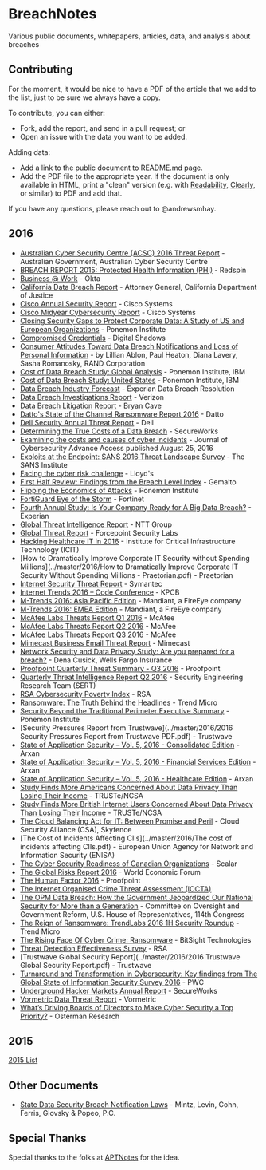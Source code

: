 # BreachNotes
Various public documents, whitepapers, articles, data, and analysis about breaches

## Contributing
For the moment, it would be nice to have a PDF of the article that we add to the list, just to be sure we always have a copy.

To contribute, you can either:
* Fork, add the report, and send in a pull request; or
* Open an issue with the data you want to be added.

Adding data:
* Add a link to the public document to README.md page.
* Add the PDF file to the appropriate year. If the document is only available in HTML, print a "clean" version (e.g. with [Readability](https://readability.com/), [Clearly](https://evernote.com/clearly/), or similar) to PDF and add that.

If you have any questions, please reach out to @andrewsmhay.

## 2016

* [Australian Cyber Security Centre (ACSC) 2016 Threat Report](../master/2016/ACSC_Threat_Report_2016.pdf) - Australian Government, Australian Cyber Security Centre
* [BREACH REPORT 2015: Protected Health Information (PHI)](../master/2016/2016-experian-data-breach-industry-forecast.pdf) - Redspin
* [Business @ Work](../master/2016/Okta_Businesses_at_Work_March_2016.pdf) - Okta
* [California Data Breach Report](../master/2016/2016-data-breach-report.pdf) - Attorney General, California Department of Justice
* [Cisco Annual Security Report](../master/2016/cisco-asr-2016.pdf) - Cisco Systems
* [Cisco Midyear Cybersecurity Report](../master/2016/midyear-security-report-2016.pdf) - Cisco Systems
* [Closing Security Gaps to Protect Corporate Data: A Study of US and European Organizations](../master/2016/Varonis_Ponemon_2016_Report.pdf) - Ponemon Institute
* [Compromised Credentials](../master/2016/CompromisedCredentials-LearnFromtheExposureoftheWorlds1000BiggestCompanies-Download.pdf) - Digital Shadows
* [Consumer Attitudes Toward Data Breach Notifications and Loss of Personal Information](../master/2016/RAND_RR1187.pdf) - by Lillian Ablon, Paul Heaton, Diana Lavery, Sasha Romanosky, RAND Corporation
* [Cost of Data Breach Study: Global Analysis](../master/2016/SEL03094WWEN.PDF) - Ponemon Institute, IBM
* [Cost of Data Breach Study: United States](../master/2016/SEL03094USEN.PDF) - Ponemon Institute, IBM
* [Data Breach Industry Forecast](../master/2016/2016-experian-data-breach-industry-forecast.pdf) - Experian Data Breach Resolution
* [Data Breach Investigations Report](../master/2016/rp_DBIR_2016_Report_Insiders_en_xg.pdf) - Verizon
* [Data Breach Litigation Report](../master/2016/d7691a96-5525-4e86-9e1f-80ee7f6a8185.pdf) - Bryan Cave
* [Datto's State of the Channel Ransomware Report 2016](../master/2016/DattoStateOfTheChannelRansomwareReport2016_RH.pdf) - Datto
* [Dell Security Annual Threat Report](../master/2016/dell-security-annual-threat-report-2016-white-paper-19757.pdf) - Dell
* [Determining the True Costs of a Data Breach](../master/2016/SecureWorksSECO214DeterminingCostsofBreach.pdf) - SecureWorks
* [Examining the costs and causes of cyber incidents](../master/2016/cybsec.tyw001.full.pdf) - Journal of Cybersecurity Advance Access published August 25, 2016
* [Exploits at the Endpoint: SANS 2016 Threat Landscape Survey](../master/2016/survey-threat-landscape.pdf) - The SANS Institute
* [Facing the cyber risk challenge](../master/2016/lloyds_cyber_surveyreport_v2_190916.pdf) - Lloyd's
* [First Half Review: Findings from the Breach Level Index](../master/2016/Breach-Level-Index-Report-H12016.pdf) - Gemalto
* [Flipping the Economics of Attacks](../master/2016/PAN_Ponemon_Report.pdf) - Ponemon Institute
* [FortiGuard Eye of the Storm](../master/2016/Threat-Report-FortiGuard-Eye-of-Storm.pdf) - Fortinet
* [Fourth Annual Study: Is Your Company Ready for A Big Data Breach?](../master/2016/2016-experian-data-breach-preparedness-study.pdf) - Experian
* [Global Threat Intelligence Report](../master/2016/2016-NTT-Group-GTIR.pdf) - NTT Group
* [Global Threat Report](../master/2016/forcepoint_2016_global_threat_report_en.pdf) - Forcepoint Security Labs
* [Hacking Healthcare IT in 2016](../master/2016/ICIT-Brief-Hacking-Healthcare-IT-in-2016.pdf)  - Institute for Critical Infrastructure Technology (ICIT)
* [How to Dramatically Improve Corporate IT Security without Spending Millions](../master/2016/How to Dramatically Improve Corporate IT Security Without Spending Millions - Praetorian.pdf) - Praetorian
* [Internet Security Threat Report](../master/2016/istr-21-2016-en.pdf) - Symantec
* [Internet Trends 2016 – Code Conference](../master/2016/2016_internet_trends_report_final.pdf) - KPCB
* [M-Trends 2016: Asia Pacific Edition](../master/2016/m-trends-2016-apac-edition.pdf) - Mandiant, a FireEye company
* [M-Trends 2016: EMEA Edition](../master/2016/M-trends-2016-EMEA.pdf) - Mandiant, a FireEye company
* [McAfee Labs Threats Report Q1 2016](../master/2016/rp-quarterly-threats-mar-2016.pdf) - McAfee
* [McAfee Labs Threats Report Q2 2016](../master/2016/rp-quarterly-threats-may-2016.pdf) - McAfee
* [McAfee Labs Threats Report Q3 2016](../master/2016/rp-quarterly-threats-sep-2016.pdf) - McAfee
* [Mimecast Business Email Threat Report](../master/2016/report-business-email-threat-report2.pdf) - Mimecast
* [Network Security and Data Privacy Study: Are you prepared for a breach?](../master/2016/Network-Security-and-Data-Privacy-Study_white_paper_FNL.pdf) - Dena Cusick, Wells Fargo Insurance
* [Proofpoint Quarterly Threat Summary - Q3 2016](../master/2016/proofpoint-quarterly-threat-report-q316-cm.pdf) - Proofpoint
* [Quarterly Threat Intelligence Report Q2 2016](../master/2016/sert-q2-2016-threat-report.pdf) - Security Engineering Research Team (SERT)
* [RSA Cybersecurity Poverty Index](../master/2016/h15181-2016-rsa-cybersecurity-poverty.pdf) - RSA
* [Ransomware: The Truth Behind the Headlines](../master/2016/ransomware-the-truth-behind-the-headlines.pdf) - Trend Micro
* [Security Beyond the Traditional Perimeter Executive Summary](../master/2016/Ponemon_External_Threat_2016__ExecSumm.pdf) - Ponemon Institute
* [Security Pressures Report from Trustwave](../master/2016/2016 Security Pressures Report from Trustwave PDF.pdf) - Trustwave
* [State of Application Security – Vol. 5, 2016 - Consolidated Edition](../master/2016/State_of_Application_Security_2016_Consolidated_Report.pdf) - Arxan
* [State of Application Security – Vol. 5, 2016 - Financial Services Edition](../master/2016/State_of_Application_Security_2016_FinServ_Report.pdf) - Arxan
* [State of Application Security – Vol. 5, 2016 - Healthcare Edition](../master/2016/State_of_Application_Security_2016_Healthcare_Report.pdf) - Arxan
* [Study Finds More Americans Concerned About Data Privacy Than Losing Their Income](../master/2016/Final%20TRUSTe-NCSA%20US%20Consumer%20Research%20Press%20Release%202016%20Final%20270116.pdf) - TRUSTe/NCSA
* [Study Finds More British Internet Users Concerned About Data Privacy Than Losing Their Income](../master/2016/Final%20TRUSTe-NCSA%20GB%20Consumer%20Research%20Press%20Release%202016%20FINAL%20270116.pdf) - TRUSTe/NCSA
* [The Cloud Balancing Act for IT: Between Promise and Peril](../master/2016/WP%20CSA%20Survey%20Cloud%20Balancing%20Act%200116.pdf) - Cloud Security Alliance (CSA), Skyfence
* [The Cost of Incidents Affecting CIIs](../master/2016/The cost of incidents affecting CIIs.pdf) - European Union Agency for Network and Information Security (ENISA)
* [The Cyber Security Readiness of Canadian Organizations](../master/2016/2016-Scalar-Security-Study.pdf) - Scalar
* [The Global Risks Report 2016](../master/2016/WEF_GRR16.pdf) - World Economic Forum 
* [The Human Factor 2016](../master/2016/human-factor-report-2016.pdf) - Proofpoint
* [The Internet Organised Crime Threat Assessment (IOCTA)](../master/2016/europol_iocta_web_2016.pdf)
* [The OPM Data Breach: How the Government Jeopardized Our National Security for More than a Generation](../master/2016/The-OPM-Data-Breach-How-the-Government-Jeopardized-Our-National-Security-for-More-than-a-Generation.pdf) - Committee on Oversight and Government Reform, U.S. House of Representatives, 114th Congress 
* [The Reign of Ransomware: TrendLabs 2016 1H Security Roundup](../master/2016/rpt-the-reign-of-ransomware.pdf) - Trend Micro
* [The Rising Face Of Cyber Crime: Ransomware](../master/2016/BitSight_Insights_-_The_Rising_Face_of_Cyber_Crime_Ransomware.pdf) - BitSight Technologies
* [Threat Detection Effectiveness Survey](../master/2016/H14916-threat-detection-effectiveness-pdf-eb.pdf) - RSA
* [Trustwave Global Security Report](../master/2016/2016 Trustwave Global Security Report.pdf) - Trustwave
* [Turnaround and Transformation in Cybersecurity: Key findings from The Global State of Information Security Survey 2016](../master/2016/pwc-global-state-of-information-security-survey-20.pdf) - PWC
* [Underground Hacker Markets Annual Report](../master/2016/fSecureWorksSECO2123NUndergroundHackerMarketplace.pdf) - SecureWorks
* [Vormetric Data Threat Report](../master/2016/Vormetric_2016_Data_Threat_Report_Global_WEB.pdf) - Vormetric
* [What’s Driving Boards of Directors to Make Cyber Security a Top Priority?](../master/2016/BoardSecurityOstermanReport.pdf) - Osterman Research

## 2015
[2015 List](https://github.com/andrewsmhay/BreachNotes/tree/master/2015/README.md)

## Other Documents
* [State Data Security Breach Notification Laws](../master/2016/state_data_breach_matrix_Sep_2016.pdf) - Mintz, Levin, Cohn, Ferris, Glovsky & Popeo, P.C.

## Special Thanks
Special thanks to the folks at [APTNotes](https://github.com/kbandla/APTnotes) for the idea.
